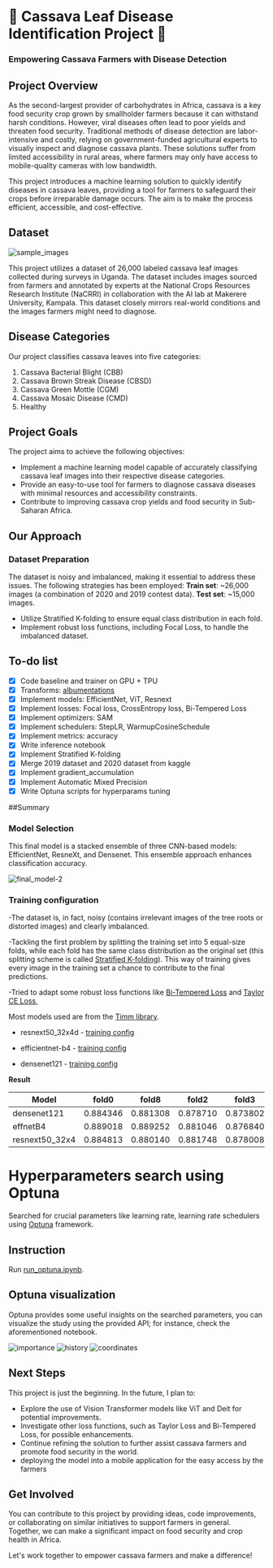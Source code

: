 # 🌿 Cassava Leaf Disease Identification Project 🌿
### Empowering Cassava Farmers with Disease Detection

## Project Overview

As the second-largest provider of carbohydrates in Africa, cassava is a key food security crop grown by smallholder farmers because it can withstand harsh conditions. However, viral diseases often lead to poor yields and threaten food security. Traditional methods of disease detection are labor-intensive and costly, relying on government-funded agricultural experts to visually inspect and diagnose cassava plants. These solutions suffer from limited accessibility in rural areas, where farmers may only have access to mobile-quality cameras with low bandwidth.

This project introduces a machine learning solution to quickly identify diseases in cassava leaves, providing a tool for farmers to safeguard their crops before irreparable damage occurs. The aim is to make the process efficient, accessible, and cost-effective.

## Dataset
![sample_images](https://github.com/hrishikesh829370/Cassava_plant_disease_classifier/assets/131910887/4234d58b-ecaa-4566-9294-26ae1a0c6fbf)

This project utilizes a dataset of 26,000 labeled cassava leaf images collected during surveys in Uganda. The dataset includes images sourced from farmers and annotated by experts at the National Crops Resources Research Institute (NaCRRI) in collaboration with the AI lab at Makerere University, Kampala. This dataset closely mirrors real-world conditions and the images farmers might need to diagnose.


## Disease Categories

Our project classifies cassava leaves into five categories:

1. Cassava Bacterial Blight (CBB)
2. Cassava Brown Streak Disease (CBSD)
3. Cassava Green Mottle (CGM)
4. Cassava Mosaic Disease (CMD)
5. Healthy

## Project Goals

The project aims to achieve the following objectives:

- Implement a machine learning model capable of accurately classifying cassava leaf images into their respective disease categories.
- Provide an easy-to-use tool for farmers to diagnose cassava diseases with minimal resources and accessibility constraints.
- Contribute to improving cassava crop yields and food security in Sub-Saharan Africa.

## Our Approach

### Dataset Preparation

The dataset is noisy and imbalanced, making it essential to address these issues. The following strategies has been employed:
**Train set**: ~26,000 images (a combination of 2020 and 2019 contest data).
**Test set**: ~15,000 images.

- Utilize Stratified K-folding to ensure equal class distribution in each fold.
- Implement robust loss functions, including Focal Loss, to handle the imbalanced dataset.

## To-do list

- [x] Code baseline and trainer on GPU + TPU  
- [x] Transforms: [albumentations](https://github.com/albumentations-team/albumentations)
- [x] Implement models: EfficientNet, ViT, Resnext 
- [x] Implement losses: Focal loss, CrossEntropy loss, Bi-Tempered Loss  
- [x] Implement optimizers: SAM  
- [x] Implement schedulers: StepLR, WarmupCosineSchedule  
- [x] Implement metrics: accuracy
- [x] Write inference notebook  
- [x] Implement Stratified K-folding  
- [x] Merge 2019 dataset and 2020 dataset from kaggle 
- [x] Implement gradient_accumulation   
- [x] Implement Automatic Mixed Precision  
- [x] Write Optuna scripts for hyperparams tuning  

##Summary
### Model Selection

This final model is a stacked ensemble of three CNN-based models: EfficientNet, ResneXt, and Densenet. This ensemble approach enhances classification accuracy.

![final_model-2](https://github.com/hrishikesh829370/Cassava_plant_disease_classifier/assets/131910887/fb4e96d9-a844-4cc4-a2ee-aeb53b323caa)



### Training configuration

-The dataset is, in fact, noisy (contains irrelevant images of the tree roots or distorted images) and clearly imbalanced.  

-Tackling the first problem by splitting the training set into 5 equal-size folds, while each fold has the same class distribution as the original set (this splitting scheme is called [Stratified K-folding](https://scikit-learn.org/stable/modules/generated/sklearn.model_selection.StratifiedKFold.html)). This way of training gives every image in the training set a chance to contribute to the final predictions. 

-Tried to adapt some robust loss functions like [Bi-Tempered Loss](https://ai.googleblog.com/2019/08/bi-tempered-logistic-loss-for-training.html) and [Taylor CE Loss](https://www.ijcai.org/Proceedings/2020/0305.pdf), 


Most models used are from the [Timm library](https://github.com/rwightman/pytorch-image-models).

* resnext50_32x4d - [training config](src/configs/resnext.yaml)

* efficientnet-b4 - [training config](src/configs/effnet.yaml)

* densenet121 - [training config](src/configs/densenet.yaml)

**Result**

| Model          | fold0    | fold8    | fold2    | fold3    | fold4    | CV       | 
|----------------|----------|----------|----------|----------|----------|----------| 
| densenet121    | 0.884346 | 0.881308 | 0.878710 | 0.873802 | 0.888993 | 0.881431 | 
| effnetB4       | 0.889018 | 0.889252 | 0.881046 | 0.876840 | 0.888525 | 0.884936 | 
| resnext50_32x4 | 0.884813 | 0.880140 | 0.881748 | 0.878008 | 0.892498 | 0.883441 | 


# Hyperparameters search using Optuna

Searched for crucial parameters like learning rate, learning rate schedulers using [Optuna](https://optuna.org/) framework. 

## Instruction

Run [run_optuna.ipynb](run_optuna.ipynb).

## Optuna visualization

Optuna provides some useful insights on the searched parameters, you can visualize the study using the provided API; for instance, check the aforementioned notebook.

![importance](https://github.com/hrishikesh829370/Cassava_plant_disease_classifier/assets/131910887/7a574e67-9408-4925-a981-39b48c801091)
![history](https://github.com/hrishikesh829370/Cassava_plant_disease_classifier/assets/131910887/f85dd211-ff30-45e5-b9f2-2b5f0249c431)
![coordinates](https://github.com/hrishikesh829370/Cassava_plant_disease_classifier/assets/131910887/67bdefce-0ad0-4f1b-909f-a35cd3841407)

## Next Steps

This project is just the beginning. In the future, I plan to:

- Explore the use of Vision Transformer models like ViT and Deit for potential improvements.
- Investigate other loss functions, such as Taylor Loss and Bi-Tempered Loss, for possible enhancements.
- Continue refining the solution to further assist cassava farmers and promote food security in the world.
- deploying the model into a mobile application for the easy access by the farmers

## Get Involved

You can contribute to this project by providing ideas, code improvements, or collaborating on similar initiatives to support farmers in general. Together, we can make a significant impact on food security and crop health in Africa.

Let's work together to empower cassava farmers and make a difference!
